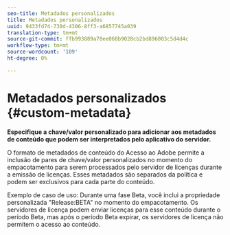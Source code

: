 ```yaml
---
seo-title: Metadados personalizados
title: Metadados personalizados
uuid: 9433fd74-730d-4306-8ff3-a6857745a039
translation-type: tm+mt
source-git-commit: ffb993889a78ee068b9028cb2bd896003c5d4d4c
workflow-type: tm+mt
source-wordcount: '109'
ht-degree: 0%

---
```



# Metadados personalizados {#custom-metadata}

**Especifique a chave/valor personalizado para adicionar aos metadados de conteúdo que podem ser interpretados pelo aplicativo do servidor.**

O formato de metadados de conteúdo do Acesso ao Adobe permite a inclusão de pares de chave/valor personalizados no momento do empacotamento para serem processados pelo servidor de licenças durante a emissão de licenças. Esses metadados são separados da política e podem ser exclusivos para cada parte do conteúdo.

Exemplo de caso de uso: Durante uma fase Beta, você inclui a propriedade personalizada &quot;Release:BETA&quot; no momento do empacotamento. Os servidores de licença podem enviar licenças para esse conteúdo durante o período Beta, mas após o período Beta expirar, os servidores de licença não permitem o acesso ao conteúdo.
